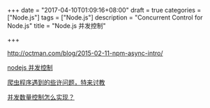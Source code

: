 +++
date = "2017-04-10T01:09:16+08:00"
draft = true
categories = ["Node.js"]
tags = ["Node.js"]
description = "Concurrent Control for Node.js"
title = "Node.js 并发控制"

+++


http://octman.com/blog/2015-02-11-npm-async-intro/

[nodejs 并发控制](http://www.cnblogs.com/cnshen/p/6273299.html)


[爬虫程序遇到的些许问题，特来讨教](https://cnodejs.org/topic/5395395ca087f4562097d3bc)


[并发数量控制怎么实现？](https://cnodejs.org/topic/56ee4ca756d74f3d3624b43a)
